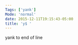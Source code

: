```yaml
---
Tags: ['yank']
Mode: 'normal'
date: 2015-12-11T19:15:43-05:00
title: 'y$ '
---
```


 yank to end of line
